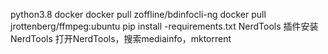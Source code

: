 python3.8
docker
docker pull zoffline/bdinfocli-ng
docker pull jrottenberg/ffmpeg:ubuntu
pip install -requirements.txt
NerdTools
插件安装NerdTools
打开NerdTools，搜索mediainfo，mktorrent